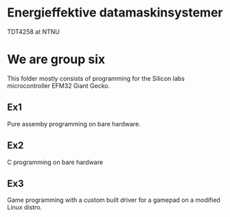 Energieffektive datamaskinsystemer
====

TDT4258 at NTNU

# We are group six

This folder mostly consists of programming for the Silicon labs microcontroller EFM32 Giant Gecko.

## Ex1
Pure assemby programming on bare hardware.

## Ex2
C programming on bare hardware

## Ex3
Game programming with a custom built driver for a gamepad on a modified Linux distro.
